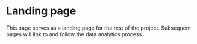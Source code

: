 # Landing page
This page serves as a landing page for the rest of the project. Subsequent pages will link to and follow the data analytics process
